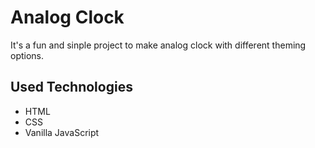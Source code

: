 # Analog Clock

It's a fun and sinple project to make 
analog clock with different theming options.

## Used Technologies

- HTML
- CSS
- Vanilla JavaScript


